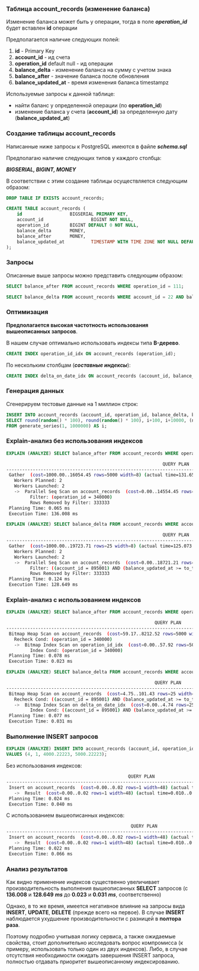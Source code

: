 ### Таблица account_records (изменение баланса)
Изменение баланса может быть у операции, тогда в поле ___operation_id___ будет вставлен __id__ операции

Предполагается наличие следующих полей:
1. __id__ - Primary Key
2. __account_id__ - ид счета
3. __operation_id__ default null - ид операции
4. __balance_delta__ - изменение баланса на сумму с учетом знака
5. __balance_after__ - значение баланса после обновления
6. __balance_updated_at__ - время изменения баланса timestampz

Используемые запросы к данной таблице:
 - найти баланс у определенной операции (по __operation_id__)
 - изменение баланса у счета (__account_id__) за определенную дату (__balance_updated_at__)

### Создание таблицы account_records 
Написанные ниже запросы к PostgreSQL имеются в файле **_schema.sql_**

Предполагаю наличие следующих типов у каждого столбца:

___BIGSERIAL, BIGINT, MONEY___

В соответствии с этим создание таблицы осуществляется следующим образом:
```sql
DROP TABLE IF EXISTS account_records;

CREATE TABLE account_records (
    id           		BIGSERIAL PRIMARY KEY,
    account_id                  BIGINT NOT NULL,
    operation_id 		BIGINT DEFAULT 0 NOT NULL,
    balance_delta 		MONEY,
    balance_after 		MONEY,
    balance_updated_at          TIMESTAMP WITH TIME ZONE NOT NULL DEFAULT now()
);
```

### Запросы 
Описанные выше запросы можно представить следующим образом:
```sql
SELECT balance_after FROM account_records WHERE operation_id = 111;
```

```sql
SELECT balance_delta FROM account_records WHERE account_id = 22 AND balance_updated_at >= to_timestamp('2022-04-20','YYYY-MM-DD') AND balance_updated_at < to_timestamp('2022-04-21','YYYY-MM-DD');
```

### Оптимизация 

__Предполагается высокая частотность использования вышеописанных запросов__.

В нашем случае оптимально использовать индексы типа __B-дерево__.

```sql
CREATE INDEX operation_id_idx ON account_records (operation_id);
```

По нескольким столбцам (___составные индексы___):
```sql
CREATE INDEX delta_on_date_idx ON account_records (account_id, balance_updated_at);
```
### Генерация данных

Сгенерируем тестовые данные на 1 миллион строк:
```sql
INSERT INTO account_records (account_id, operation_id, balance_delta, balance_after, balance_updated_at)
SELECT round(random() * 100), round(random() * 100), i+100, i+10000, (now() - interval '30 day' * round(random() * 100))
FROM generate_series(1, 1000000) AS i;
```

### Explain-анализ без использования индексов
```sql
EXPLAIN (ANALYZE) SELECT balance_after FROM account_records WHERE operation_id = 340000;
```
```bash
                                                           QUERY PLAN                                                            
---------------------------------------------------------------------------------------------------------------------------------
 Gather  (cost=1000.00..16054.45 rows=5000 width=8) (actual time=131.658..135.994 rows=0 loops=1)
   Workers Planned: 2
   Workers Launched: 2
   ->  Parallel Seq Scan on account_records  (cost=0.00..14554.45 rows=2083 width=8) (actual time=124.721..124.722 rows=0 loops=3)
         Filter: (operation_id = 340000)
         Rows Removed by Filter: 333333
 Planning Time: 0.065 ms
 Execution Time: 136.008 ms
```
```sql
EXPLAIN (ANALYZE) SELECT balance_delta FROM account_records WHERE account_id = 895001 AND balance_updated_at >= to_timestamp('2022-04-20','YYYY-MM-DD') AND balance_updated_at < to_timestamp('2022-04-21','YYYY-MM-DD');
```
```bash
                                                           QUERY PLAN                                                            
---------------------------------------------------------------------------------------------------------------------------------
 Gather  (cost=1000.00..19723.71 rows=25 width=8) (actual time=125.073..128.630 rows=0 loops=1)
   Workers Planned: 2
   Workers Launched: 2
   ->  Parallel Seq Scan on account_records  (cost=0.00..18721.21 rows=10 width=8) (actual time=116.687..116.687 rows=0 loops=3)
         Filter: ((account_id = 895001) AND (balance_updated_at >= to_timestamp('2022-Dec-20'::text, 'YYYY-Mon-DD'::text)) AND (balance_updated_at < to_timestamp('2022-Dec-21'::text, 'YYYY-Mon-DD'::text)))
         Rows Removed by Filter: 333333
 Planning Time: 0.124 ms
 Execution Time: 128.649 ms
```
### Explain-анализ с использованием индексов
```sql
EXPLAIN (ANALYZE) SELECT balance_after FROM account_records WHERE operation_id = 500001;
```
```bash
                                                        QUERY PLAN                                                         
---------------------------------------------------------------------------------------------------------------------------
 Bitmap Heap Scan on account_records  (cost=59.17..8212.52 rows=5000 width=8) (actual time=0.009..0.009 rows=0 loops=1)
   Recheck Cond: (operation_id = 340000)
   ->  Bitmap Index Scan on operation_id_idx  (cost=0.00..57.92 rows=5000 width=0) (actual time=0.008..0.008 rows=0 loops=1)
         Index Cond: (operation_id = 340000)
 Planning Time: 0.078 ms
 Execution Time: 0.023 ms
```
```sql
EXPLAIN (ANALYZE) SELECT balance_delta FROM account_records WHERE account_id = 895001 AND balance_updated_at >= to_timestamp('2022-04-20','YYYY-MM-DD') AND balance_updated_at < to_timestamp('2022-04-21','YYYY-MM-DD');
```
```bash
                                                        QUERY PLAN                                                         
---------------------------------------------------------------------------------------------------------------------------
 Bitmap Heap Scan on account_records  (cost=4.75..101.43 rows=25 width=8) (actual time=0.015..0.015 rows=0 loops=1)
   Recheck Cond: ((account_id = 895001) AND (balance_updated_at >= to_timestamp('2022-Dec-20'::text, 'YYYY-Mon-DD'::text)) AND (balance_updated_at < to_timestamp('2022-Dec-21'::text, 'YYYY-Mon-DD'::text)))
   ->  Bitmap Index Scan on delta_on_date_idx  (cost=0.00..4.74 rows=25 width=0) (actual time=0.014..0.014 rows=0 loops=1)
         Index Cond: ((account_id = 895001) AND (balance_updated_at >= to_timestamp('2022-Dec-20'::text, 'YYYY-Mon-DD'::text)) AND (balance_updated_at < to_timestamp('2022-Dec-21'::text, 'YYYY-Mon-DD'::text)))
 Planning Time: 0.077 ms
 Execution Time: 0.031 ms
```

### Выполнение INSERT запросов
```sql
EXPLAIN (ANALYZE) INSERT INTO account_records (account_id, operation_id, balance_delta, balance_after)
VALUES (4, 1, 4000.22223, 5000.22223);
```
Без использования индексов:
```bash
                                              QUERY PLAN                                                           
-------------------------------------------------------------------------------------------------------------------------------
 Insert on account_records  (cost=0.00..0.02 rows=1 width=48) (actual time=0.026..0.027 rows=0 loops=1)
   ->  Result  (cost=0.00..0.02 rows=1 width=48) (actual time=0.010..0.010 rows=1 loops=1)
 Planning Time: 0.024 ms
 Execution Time: 0.040 ms
```
С использованием вышеописанных индексов:
```bash
                                               QUERY PLAN                                               
--------------------------------------------------------------------------------------------------------
 Insert on account_records  (cost=0.00..0.02 rows=1 width=48) (actual time=0.047..0.047 rows=0 loops=1)
   ->  Result  (cost=0.00..0.02 rows=1 width=48) (actual time=0.010..0.011 rows=1 loops=1)
 Planning Time: 0.022 ms
 Execution Time: 0.066 ms
```

### Анализ результатов
Как видно применение индексов существенно увеличивает производительность выполнения вышеописанных **SELECT** запросов (с **136.008** и **128.649** _**ms**_ до **0.023** и **0.031** **_ms_**, соответственно)

Однако, в то же время, имеется негативное влияние на запросы вида **INSERT**, **UPDATE**, **DELETE** (прежде всего на первое). В случае **INSERT** наблюдается ухудшение производительности с разницей в **полтора раза**. 

Поэтому подробно учитывая логику сервиса, а также ожидаемые свойства, стоит дополнительно исследовать вопрос компромисса (к примеру, использовать только один из двух индексов).
Либо, в случае отсутствия необходимости ожидать завершения INSERT запроса, полностью отдавать приоритет вышеописанному индексированию.
